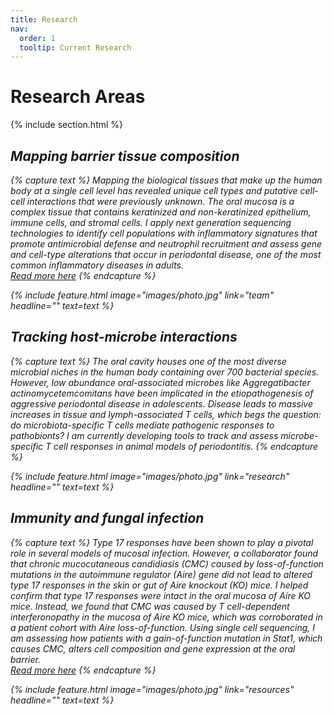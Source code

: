 ```yaml
---
title: Research
nav:
  order: 1
  tooltip: Current Research
---
```


# <i class="fas fa-microscope"></i>Research Areas&ensp;&nbsp;<i class="fas fa-flask"></i>

{% include section.html %}
## <i class="fas fa-laptop-medical"> Mapping barrier tissue composition
{% capture text %}
Mapping the biological tissues that make up the human body at a single cell level has revealed unique cell types and putative cell-cell interactions that were previously unknown. The oral mucosa is a complex tissue that contains keratinized and non-keratinized epithelium, immune cells, and stromal cells. I apply next generation sequencing technologies to identify cell populations with inflammatory signatures that promote antimicrobial defense and neutrophil recruitment and assess gene and cell-type alterations that occur in periodontal disease, one of the most common inflammatory diseases in adults.  
[Read more here](https://doi.org/10.1016/j.cell.2021.05.013)
{% endcapture %}

{%
  include feature.html
  image="images/photo.jpg"
  link="team"
  headline=""
  text=text
%}

## <i class="fas fa-bacteria"> Tracking host-microbe interactions
{% capture text %}
The oral cavity houses one of the most diverse microbial niches in the human body containing over 700 bacterial species. However, low abundance oral-associated microbes like *Aggregatibacter actinomycetemcomitans* have been implicated in the etiopathogenesis of aggressive periodontal disease in adolescents. Disease leads to massive increases in tissue and lymph-associated T cells, which begs the question: do microbiota-specific T cells mediate pathogenic responses to pathobionts? I am currently developing tools to track and assess microbe-specific T cell responses in animal models of periodontitis. 
{% endcapture %}

{%
  include feature.html
  image="images/photo.jpg"
  link="research"
  headline=""
  text=text
%}

## <i class="fas fa-syringe"> Immunity and fungal infection
{% capture text %}
Type 17 responses have been shown to play a pivotal role in several models of mucosal infection. However, a collaborator found that chronic mucocutaneous candidiasis (CMC) caused by loss-of-function mutations in the autoimmune regulator (*Aire*) gene did not lead to altered type 17 responses in the skin or gut of *Aire* knockout (KO) mice. I helped confirm that type 17 responses were intact in the oral mucosa of *Aire* KO mice. Instead, we found that CMC was caused by T cell-dependent interferonopathy in the mucosa of *Aire* KO mice, which was corroborated in a patient cohort with *Aire* loss-of-function. Using single cell sequencing, I am assessing how patients with a gain-of-function mutation in *Stat1*, which causes CMC, alters cell composition and gene expression at the oral barrier.  
[Read more here](https://doi.org/10.1126/science.aay5731)
{% endcapture %}

{%
  include feature.html
  image="images/photo.jpg"
  link="resources"
  headline=""
  text=text
%}

